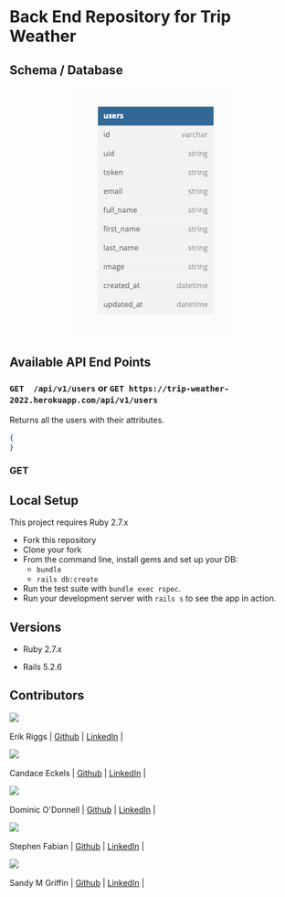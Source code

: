 # Back End Repository for Trip Weather

## Schema / Database

<p align="center">
  <img src="https://github.com/TripWeather/.github/blob/main/profile/assets/Database.png?raw=true" />
</p>

## Available API End Points

### `GET  /api/v1/users` or `GET https://trip-weather-2022.herokuapp.com/api/v1/users`

Returns all the users with their attributes.

```json
{
}
```
### GET

## Local Setup

This project requires Ruby 2.7.x

* Fork this repository
* Clone your fork
* From the command line, install gems and set up your DB:
    * `bundle`
    * `rails db:create`
* Run the test suite with `bundle exec rspec`.
* Run your development server with `rails s` to see the app in action.

## Versions

- Ruby 2.7.x

- Rails 5.2.6

## Contributors



<img src="https://avatars.githubusercontent.com/u/106836658?s=120&v=4" />
 
Erik Riggs | [Github](https://github.com/eriggs0207) | [LinkedIn](https://www.linkedin.com/in/erik-riggs/) |


<img src="https://avatars.githubusercontent.com/u/100653933?s=120&v=4" />

Candace Eckels | [Github](https://github.com/cece-132) | [LinkedIn](https://www.linkedin.com/in/candace-eckels-b66089201/) |


<img src="https://avatars.githubusercontent.com/u/93290186?s=120&v=4" />

Dominic O'Donnell | [Github](https://github.com/Dominicod) | [LinkedIn](https://www.linkedin.com/in/dominic-odonnell/) |


<img src="https://avatars.githubusercontent.com/u/80183557?s=120&v=4" />

Stephen Fabian | [Github](https://github.com/stephenfabian) | [LinkedIn](https://www.linkedin.com/in/stephen-fabian-5498658a/) |


<img src="https://avatars.githubusercontent.com/u/59062958?s=120&v=4" />

Sandy M Griffin | [Github](https://github.com/SandyyMarie) | [LinkedIn](https://www.linkedin.com/in/sandy-marie/) |
